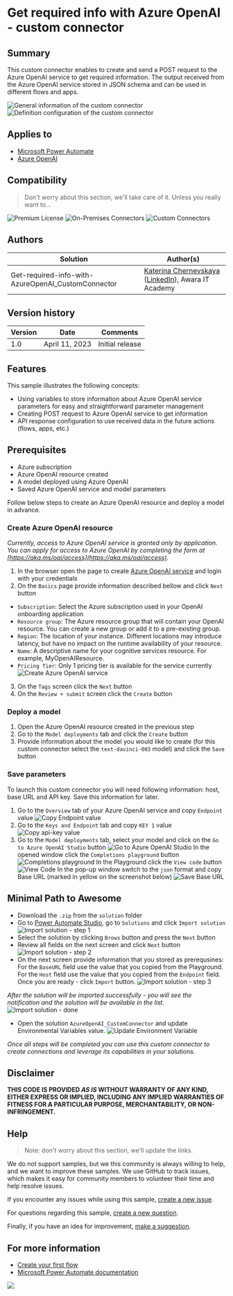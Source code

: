 # Get required info with Azure OpenAI - custom connector

## Summary

This custom connector enables to create and send a POST request to the Azure OpenAI service to get required information. The output received from the Azure OpenAI service stored in JSON schema and can be used in different flows and apps. 

![General information of the custom connector](./assets/CustomConnector_GeneralInformation.png)
![Definition configuration of the custom connector](./assets/CustomConnector_Definition.png)

## Applies to

* [Microsoft Power Automate](https://docs.microsoft.com/power-automate/)
* [Azure OpenAI](https://learn.microsoft.com/en-us/azure/cognitive-services/openai/)

## Compatibility

> Don't worry about this section, we'll take care of it. Unless you really want to...

![Premium License](https://img.shields.io/badge/Premium%20License-Not%20Required-green.svg "Premium license not required")
![On-Premises Connectors](https://img.shields.io/badge/On--Premises%20Connectors-No-green.svg "Does not use on-premise connectors")
![Custom Connectors](https://img.shields.io/badge/Custom%20Connectors-Not%20Required-green.svg "Does not use custom connectors")

## Authors

Solution|Author(s)
--------|---------
Get-required-info-with-AzureOpenAI_CustomConnector | [Katerina Chernevskaya](https://github.com/Katerina-Chernevskaya) ([LinkedIn](https://www.linkedin.com/in/katerinachernevskaya/)), Awara IT Academy

## Version history

Version|Date|Comments
-------|----|--------
1.0|April 11, 2023|Initial release

## Features

This sample illustrates the following concepts:

* Using variables to store information about Azure OpenAI service parameters for easy and straightforward parameter management
* Creating POST request to Azure OpenAI service to get information
* API response configuration to use received data in the future actions (flows, apps, etc.)

## Prerequisites

* Azure subscription
* Azure OpenAI resource created
* A model deployed using Azure OpenAI
* Saved Azure OpenAI service and model parameters

Follow below steps to create an Azure OpenAI resource and deploy a model in advance.

### Create Azure OpenAI resource

*Currently, access to Azure OpenAI service is granted only by application. You can apply for access to Azure OpenAI by completing the form at [https://aka.ms/oai/access](https://aka.ms/oai/access).*

1. In the browser open the page to create [Azure OpenAI service](https://portal.azure.com/?microsoft_azure_marketplace_ItemHideKey=microsoft_openai_tip#create/Microsoft.CognitiveServicesOpenAI) and login with your credentials
2. On the `Basics` page provide information described bellow and click `Next` button
* `Subscription`: Select the Azure subscription used in your OpenAI onboarding application
* `Resource group`: The Azure resource group that will contain your OpenAI resource. You can create a new group or add it to a pre-existing group.
* `Region`: The location of your instance. Different locations may introduce latency, but have no impact on the runtime availability of your resource.
* `Name`: A descriptive name for your cognitive services resource. For example, MyOpenAIResource.
* `Pricing Tier`: Only 1 pricing tier is available for the service currently
![Create Azure OpenAI service](./assets/AzureOpenAI_Basics.png)
3. On the `Tags` screen click the `Next` button
4. On the `Review + submit` screen click the `Create` button

### Deploy a model
1. Open the Azure OpenAI resource created in the previous step
2. Go to the `Model deployments` tab and click the `Create` button
3. Provide information about the model you would like to create (for this custom connector select the `text-davinci-003` model) and click the `Save` button 

### Save parameters
To launch this custom connector you will need following information: host, base URL and API key. Save this information for later.
1. Go to the `Overview` tab of your Azure OpenAI service and copy `Endpoint` value
![Copy Endpoint value](./assets/AzureOpenAI_HostSave.png)
2. Go to the `Keys and Endpoint` tab and copy `KEY 1` value
![Copy api-key value](./assets/AzureOpenAI_ApiKeySave.png)
3. Go to the `Model deployments` tab, select your model and click on the `Go to Azure OpenAI Studio` button
![Go to Azure OpenAI Studio](./assets/AzureOpenAI_OpenStudio.png)
In the opened window click the `Completions playground` button
![Completions playground](./assets/AzureOpenAI_Playground.png)
In the Playground click the `View code` button
![View Code](./assets/AzureOpenAI_ViewCode.png)
In the pop-up window switch to the `json` format and copy Base URL (marked in yellow on the screenshot below)
![Save Base URL](./assets/AzureOpenAI_BaseUrlSave.png)

## Minimal Path to Awesome

* Download the `.zip` from the `solution` folder
* Go to [Power Automate Studio](https://make.powerautomate.com/), go to `Solutions` and click `Import solution`
![Import solution - step 1](./assets/Import_Step1.png)
* Select the solution by clicking `Brows` button and press the `Next` button 
* Review all fields on the next screen and click `Next` button
![Import solution - step 2](./assets/Import_Step2.png)
* On the next screen provide information that you stored as prerequsines:
For the `BaseURL` field use the value that you copied from the Playground.
For the `Host` field use the value that you copied from the `Endpoint` field.
Once you are ready - click `Import` button.
![Import solution - step 3](./assets/Import_Step3.png)

*After the solution will be imported successfully - you will see the notification and the solution will be available in the list.*
![Import solution - done](./assets/Import_Done.png)

* Open the solution `AzureOpenAI_CustomConnector` and update Environmental Variables value.
![Update Environment Variable](./assets/UpdateVariable.png)

*Once all steps will be completed you can use this custom connector to create connections and leverage its capabilities in your solutions.*

## Disclaimer

**THIS CODE IS PROVIDED *AS IS* WITHOUT WARRANTY OF ANY KIND, EITHER EXPRESS OR IMPLIED, INCLUDING ANY IMPLIED WARRANTIES OF FITNESS FOR A PARTICULAR PURPOSE, MERCHANTABILITY, OR NON-INFRINGEMENT.**

## Help

> Note: don't worry about this section, we'll update the links.

We do not support samples, but we this community is always willing to help, and we want to improve these samples. We use GitHub to track issues, which makes it easy for  community members to volunteer their time and help resolve issues.

If you encounter any issues while using this sample, [create a new issue](https://github.com/pnp/powerautomate-samples/issues/new?assignees=&labels=Needs%3A+Triage+%3Amag%3A%2Ctype%3Abug-suspected&template=bug-report.yml&sample=YOURSAMPLENAME&authors=@YOURGITHUBUSERNAME&title=YOURSAMPLENAME%20-%20).

For questions regarding this sample, [create a new question](https://github.com/pnp/powerautomate-samples/issues/new?assignees=&labels=Needs%3A+Triage+%3Amag%3A%2Ctype%3Abug-suspected&template=question.yml&sample=YOURSAMPLENAME&authors=@YOURGITHUBUSERNAME&title=YOURSAMPLENAME%20-%20).

Finally, if you have an idea for improvement, [make a suggestion](https://github.com/pnp/powerautomate-samples/issues/new?assignees=&labels=Needs%3A+Triage+%3Amag%3A%2Ctype%3Abug-suspected&template=suggestion.yml&sample=YOURSAMPLENAME&authors=@YOURGITHUBUSERNAME&title=YOURSAMPLENAME%20-%20).

## For more information

- [Create your first flow](https://docs.microsoft.com/en-us/power-automate/getting-started#create-your-first-flow)
- [Microsoft Power Automate documentation](https://docs.microsoft.com/en-us/power-automate/)


<img src="https://telemetry.sharepointpnp.com/powerautomate-samples/samples/readme-template" />

